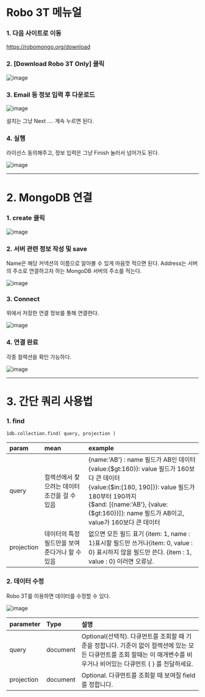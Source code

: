 # **Robo 3T 메뉴얼**

### **1. 다음 사이트로 이동**

https://robomongo.org/download

### **2. [Download Robo 3T Only] 클릭**

![image](https://user-images.githubusercontent.com/83576599/140470361-d482808e-e052-43ef-9f06-3fe99c0a28b8.png)

### **3. Email 등 정보 입력 후 다운로드**

![image](https://user-images.githubusercontent.com/83576599/140470406-d7952742-579f-40c5-893a-e716d88b7c98.png)

설치는 그냥 Next …. 계속 누르면 된다.

### **4. 실행**

라이선스 동의해주고, 정보 입력은 그냥 Finish 눌러서 넘어가도 된다.

![image](https://user-images.githubusercontent.com/83576599/140470434-248d1fdf-ed13-4cab-a1a7-49ae19f24344.png)



------

# **2. MongoDB 연결**

### **1. create 클릭**

![image](https://user-images.githubusercontent.com/83576599/140470578-9fdf5689-8c9c-4ed3-84eb-7eb5c52db779.png)

### **2. 서버 관련 정보 작성 및 save**

Name은 해당 커넥션의 이름으로 알아볼 수 있게 마음껏 적으면 된다.
Address는 서버의 주소로 연결하고자 하는 MongoDB 서버의 주소를 적는다.

![image](https://user-images.githubusercontent.com/83576599/140470594-834db00e-fb8b-4fdf-8787-734a01912293.png)

### **3. Connect**

위에서 저장한 연결 정보를 통해 연결한다.

![image](https://user-images.githubusercontent.com/83576599/140470643-89bef6fc-b0e6-470e-a6a3-cf923e9ba4ee.png)

### **4. 연결 완료**

각종 컬렉션을 확인 가능하다.

![image](https://user-images.githubusercontent.com/83576599/140470695-33f715ff-880a-40a0-93f4-3323c3d31fe3.png)

------

# **3. 간단 쿼리 사용법**

### 1. find

```
1db.collection.find( query, projection ) 
```

| **param**  | **mean**                                       | **example**                                                  |
| :--------- | :--------------------------------------------- | :----------------------------------------------------------- |
| query      | 컬렉션에서 찾으려는 데이터 조건을 걸 수 있음   | {name:'AB'} :  name 필드가 AB인 데이터<br />{value:{$gt:160}}: value 필드가 160보다 큰 데이터<br />{value:{$in:[180, 190]}}: value 필드가 180부터 190까지<br /> {$and: [{name:'AB'}, {value: {$gt:160}}]}: name 필드가 AB이고, value가 160보다 큰 데이터 |
| projection | 데이터의 특정 필드만을 보여준다거나 할 수 있음 | 없으면 모든 필드 표기 {item: 1, name : 1}표시할 필드만 쓰거나{item: 0, value : 0} 표시하지 않을 필드만 쓴다. {item : 1, value : 0} 이러면 오류남. |

### 2. 데이터 수정

Robo 3T를 이용하면 데이터를 수정할 수 있다.

![image](https://user-images.githubusercontent.com/83576599/140470708-b659ffff-0f6d-4faa-a764-4d816ad50714.png)



| parameter  | Type     | 설명                                                         |
| :--------- | :------- | :----------------------------------------------------------- |
| query      | document | Optional(선택적). 다큐먼트를 조회할 때 기준을 정합니다. 기준이 없이 컬렉션에 있는 모든 다큐먼트를 조회 할때는 이 매개변수를 비우거나 비어있는 다큐먼트 { } 를 전달하세요. |
| projection | document | Optional. 다큐먼트를 조회할 때 보여질 field를 정합니다.      |